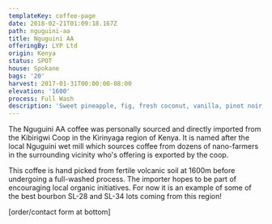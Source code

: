 ```yaml
---
templateKey: coffee-page
date: 2018-02-21T01:09:18.167Z
path: nguguini-aa
title: Nguguini AA
offeringBy: LYP Ltd
origin: Kenya
status: SPOT
house: Spokane
bags: '20'
harvest: 2017-01-31T00:00:00-08:00
elevation: '1600'
process: Full Wash
description: 'Sweet pineapple, fig, fresh coconut, vanilla, pinot noir, medium body.'
---
```

The Nguguini AA coffee was personally sourced and directly imported from the Kibirigwi Coop in the Kirinyaga region of Kenya. It is named after the local Nguguini wet mill which sources coffee from dozens of nano-farmers in the surrounding vicinity who's offering is exported by the coop.

This coffee is hand picked from fertile volcanic soil at 1600m before undergoing a full-washed process. The importer hopes to be part of encouraging local organic initiatives. For now it is an example of some of the best bourbon SL-28 and SL-34 lots coming from this region!

\[order/contact form at bottom]
